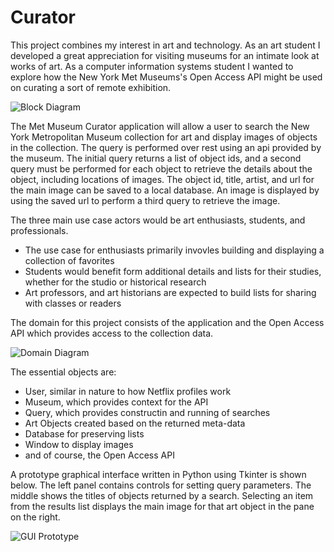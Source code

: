 # Curator

This project combines my interest in art and technology.  As an art student I developed a great appreciation for visiting museums for an intimate look at works of art.  As a computer information systems student I wanted to explore how the New York Met Museums's Open Access API might be used on curating a sort of remote exhibition.

![Block Diagram](https://lucid.app/publicSegments/view/a0a86283-2144-4c98-81b4-93c183523ed8/image.jpeg "Block Diagram")

The Met Museum Curator application will allow a user to search the New York Metropolitan Museum collection for art and display images of objects in the collection.  The query is performed over rest using an api provided by the museum.  The initial query returns a list of object ids, and a second query must be performed for each object to retrieve the details about the object, including locations of images.  The object id, title, artist, and url for the main image can be saved to a local database.  An image is displayed by using the saved url to perform a third query to retrieve the image. 

The three main use case actors would be art enthusiasts, students, and professionals.
- The use case for enthusiasts primarily invovles building and displaying a collection of favorites
- Students would benefit form additional details and lists for their studies, whether for the studio or historical research
- Art professors, and art historians are expected to build lists for sharing with classes or readers

The domain for this project consists of the application and the Open Access API which provides access to the collection data.

![Domain Diagram](https://lucid.app/publicSegments/view/467828ed-7adb-448a-9f8d-f3f09488d20a/image.jpeg "Domain Diagram")

The essential objects are:
- User, similar in nature to how Netflix profiles work
- Museum, which provides context for the API
- Query, which provides constructin and running of searches
- Art Objects created based on the returned meta-data
- Database for preserving lists
- Window to display images
- and of course, the Open Access API

A prototype graphical interface written in Python using Tkinter is shown below.  The left panel contains controls for setting query parameters.  The middle shows the titles of objects returned by a search.  Selecting an item from the results list displays the main image for that art object in the pane on the right.

![GUI Prototype](https://tisdale.info/images/curator-gui-dev.png? "GUI Prototype")
